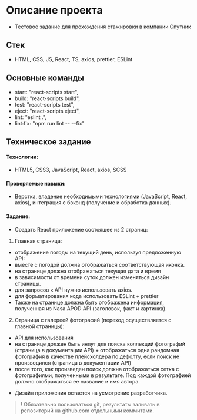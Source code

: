 # Описание проекта
* Тестовое задание для прохождения стажировки в компании Спутник

## Стек
* HTML, CSS, JS, React, TS, axios, prettier, ESLint

## Основные команды
+ start: "react-scripts start",
+ build: "react-scripts build",
+ test: "react-scripts test",
+ eject: "react-scripts eject",
+ lint: "eslint .",
+ lint:fix: "npm run lint -- --fix"

## Техническое задание
#### Технологии:
* HTML5, CSS3, JavaScript, React, axios, SCSS

#### Проверяемые навыки:
* Верстка, владение необходимыми технологиями (JavaScript, React, axios), интеграция с бэкэнд (получение и обработка данных).

#### Задание:
* Создать React приложение состоящее из 2 страниц:

1. Главная страница:
+ отображение погоды на текущий день, используя предложенную API:
+ вместе с погодой должна отображаться соответствующая иконка.
+ на странице должна отображаться текущая дата и время
+ в зависимости от времени суток должен изменяться дизайн страницы.
+ для запросов к API нужно использовать axios.
+ для форматирования кода использовать ESLint + prettier
+ Также на странице должна быть отображена информация, полученная из Nasa APOD API  (заголовок, факт и картинка).

2. Страница с галереей фотографий (переход осуществляется с главной страницы):
+ API для использования
+ на странице должен быть инпут для поиска коллекций фотографий (страница в документации API) + отображаться одна рандомная фотография в качестве плейсхолдера по дефолту, если поиск не производился (страница в документации API)
+ после того, как произведен поиск должна отображаться сетка с фотографиями, полученными в результате. Под каждой фотографией должно отображаться ее название и имя автора.

* Дизайн приложения остается на усмотрение разработчика.
>! Обязательно пользоваться git, результаты заливать в репозиторий на github.com отдельными коммитами. 

